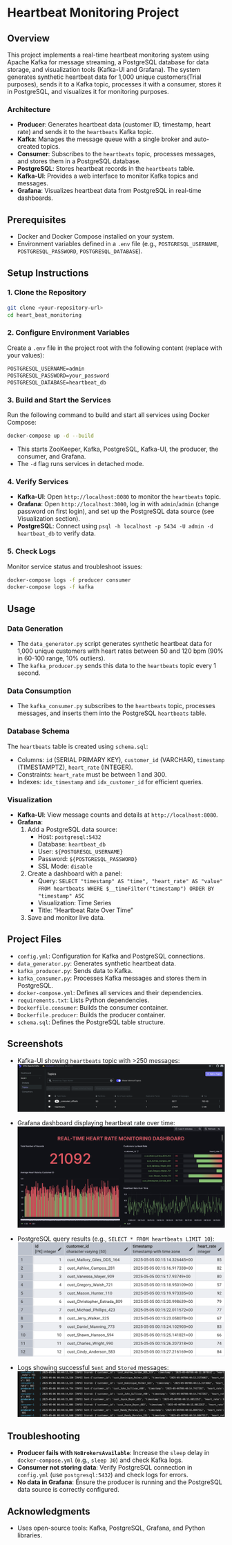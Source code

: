 # Heartbeat Monitoring Project

## Overview
This project implements a real-time heartbeat monitoring system using Apache Kafka for message streaming, a PostgreSQL database for data storage, and visualization tools (Kafka-UI and Grafana). The system generates synthetic heartbeat data for 1,000 unique customers(Trial purposes), sends it to a Kafka topic, processes it with a consumer, stores it in PostgreSQL, and visualizes it for monitoring purposes.

### Architecture
- **Producer**: Generates heartbeat data (customer ID, timestamp, heart rate) and sends it to the `heartbeats` Kafka topic.
- **Kafka**: Manages the message queue with a single broker and auto-created topics.
- **Consumer**: Subscribes to the `heartbeats` topic, processes messages, and stores them in a PostgreSQL database.
- **PostgreSQL**: Stores heartbeat records in the `heartbeats` table.
- **Kafka-UI**: Provides a web interface to monitor Kafka topics and messages.
- **Grafana**: Visualizes heartbeat data from PostgreSQL in real-time dashboards.

## Prerequisites
- Docker and Docker Compose installed on your system.
- Environment variables defined in a `.env` file (e.g., `POSTGRESQL_USERNAME`, `POSTGRESQL_PASSWORD`, `POSTGRESQL_DATABASE`).

## Setup Instructions

### 1. Clone the Repository
```bash
git clone <your-repository-url>
cd heart_beat_monitoring
```

### 2. Configure Environment Variables
Create a `.env` file in the project root with the following content (replace with your values):
```
POSTGRESQL_USERNAME=admin
POSTGRESQL_PASSWORD=your_password
POSTGRESQL_DATABASE=heartbeat_db
```

### 3. Build and Start the Services
Run the following command to build and start all services using Docker Compose:
```bash
docker-compose up -d --build
```

- This starts ZooKeeper, Kafka, PostgreSQL, Kafka-UI, the producer, the consumer, and Grafana.
- The `-d` flag runs services in detached mode.

### 4. Verify Services
- **Kafka-UI**: Open `http://localhost:8080` to monitor the `heartbeats` topic.
- **Grafana**: Open `http://localhost:3000`, log in with `admin`/`admin` (change password on first login), and set up the PostgreSQL data source (see Visualization section).
- **PostgreSQL**: Connect using `psql -h localhost -p 5434 -U admin -d heartbeat_db` to verify data.

### 5. Check Logs
Monitor service status and troubleshoot issues:
```bash
docker-compose logs -f producer consumer
docker-compose logs -f kafka
```

## Usage

### Data Generation
- The `data_generator.py` script generates synthetic heartbeat data for 1,000 unique customers with heart rates between 50 and 120 bpm (90% in 60-100 range, 10% outliers).
- The `kafka_producer.py` sends this data to the `heartbeats` topic every 1 second.

### Data Consumption
- The `kafka_consumer.py` subscribes to the `heartbeats` topic, processes messages, and inserts them into the PostgreSQL `heartbeats` table.

### Database Schema
The `heartbeats` table is created using `schema.sql`:
- Columns: `id` (SERIAL PRIMARY KEY), `customer_id` (VARCHAR), `timestamp` (TIMESTAMPTZ), `heart_rate` (INTEGER).
- Constraints: `heart_rate` must be between 1 and 300.
- Indexes: `idx_timestamp` and `idx_customer_id` for efficient queries.

### Visualization
- **Kafka-UI**: View message counts and details at `http://localhost:8080`.
- **Grafana**:
  1. Add a PostgreSQL data source:
     - Host: `postgresql:5432`
     - Database: `heartbeat_db`
     - User: `${POSTGRESQL_USERNAME}`
     - Password: `${POSTGRESQL_PASSWORD}`
     - SSL Mode: `disable`
  2. Create a dashboard with a panel:
     - Query: `SELECT "timestamp" AS "time", "heart_rate" AS "value" FROM heartbeats WHERE $__timeFilter("timestamp") ORDER BY "timestamp" ASC`
     - Visualization: Time Series
     - Title: “Heartbeat Rate Over Time”
  3. Save and monitor live data.

## Project Files
- `config.yml`: Configuration for Kafka and PostgreSQL connections.
- `data_generator.py`: Generates synthetic heartbeat data.
- `kafka_producer.py`: Sends data to Kafka.
- `kafka_consumer.py`: Processes Kafka messages and stores them in PostgreSQL.
- `docker-compose.yml`: Defines all services and their dependencies.
- `requirements.txt`: Lists Python dependencies.
- `Dockerfile.consumer`: Builds the consumer container.
- `Dockerfile.producer`: Builds the producer container.
- `schema.sql`: Defines the PostgreSQL table structure.

## Screenshots
- Kafka-UI showing `heartbeats` topic with >250 messages: 
![alt text](images/Kafka_UI.png)


- Grafana dashboard displaying heartbeat rate over time: 
![alt text](<dashboard/Grafana Dashboard.png>)


- PostgreSQL query results (e.g., `SELECT * FROM heartbeats LIMIT 10`):
![alt text](images/Sql_table.png)


- Logs showing successful `Sent` and `Stored` messages:
![alt text](images/Producer_consumer.png)



## Troubleshooting
- **Producer fails with `NoBrokersAvailable`**: Increase the `sleep` delay in `docker-compose.yml` (e.g., `sleep 30`) and check Kafka logs.
- **Consumer not storing data**: Verify PostgreSQL connection in `config.yml` (use `postgresql:5432`) and check logs for errors.
- **No data in Grafana**: Ensure the producer is running and the PostgreSQL data source is correctly configured.

## Acknowledgments
- Uses open-source tools: Kafka, PostgreSQL, Grafana, and Python libraries.